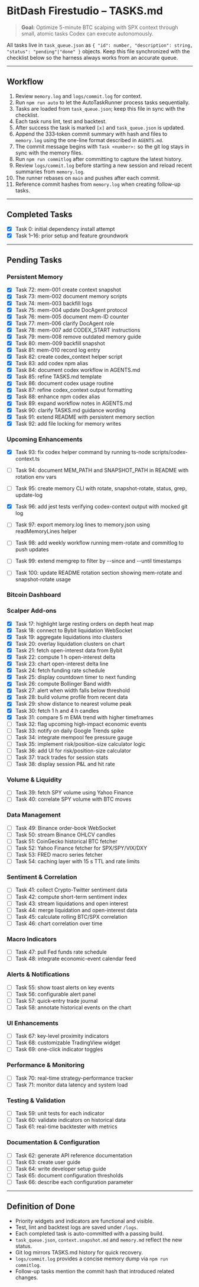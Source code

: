 # BitDash Firestudio – TASKS.md
<!-- Write each task on one concise line (~33 tokens) so Codex ingests it as the next objective. -->

> **Goal:** Optimize 5-minute BTC scalping with SPX context through small, atomic tasks Codex can execute autonomously.

All tasks live in `task_queue.json` as `{ "id": number, "description": string, "status": "pending"|"done" }` objects. Keep this file synchronized with the checklist below so the harness always works from an accurate queue.

---

## Workflow

1. Review `memory.log` and `logs/commit.log` for context.
2. Run `npm run auto` to let the AutoTaskRunner process tasks sequentially.
3. Tasks are loaded from `task_queue.json`; keep this file in sync with the checklist.
4. Each task runs lint, test and backtest.
5. After success the task is marked `[x]` and `task_queue.json` is updated.
6. Append the 333‑token commit summary with hash and files to `memory.log` using the one-line format described in `AGENTS.md`.
7. The commit message begins with `Task <number>:` so the git log stays in sync with the memory files.
8. Run `npm run commitlog` after committing to capture the latest history.
9. Review `logs/commit.log` before starting a new session and reload recent summaries from `memory.log`.
10. The runner rebases on `main` and pushes after each commit.
11. Reference commit hashes from `memory.log` when creating follow-up tasks.

---

## Completed Tasks

- [x] Task 0: initial dependency install attempt
- [x] Task 1–16: prior setup and feature groundwork

---

## Pending Tasks

### Persistent Memory

- [x] Task 72: mem-001 create context snapshot
- [x] Task 73: mem-002 document memory scripts
- [x] Task 74: mem-003 backfill logs
- [x] Task 75: mem-004 update DocAgent protocol
- [x] Task 76: mem-005 document mem-ID counter
- [x] Task 77: mem-006 clarify DocAgent role
- [x] Task 78: mem-007 add CODEX_START instructions
- [x] Task 79: mem-008 remove outdated memory guide
- [x] Task 80: mem-009 backfill snapshot
- [x] Task 81: mem-010 record log entry
- [x] Task 82: create codex_context helper script
- [x] Task 83: add codex npm alias
- [x] Task 84: document codex workflow in AGENTS.md
- [x] Task 85: refine TASKS.md template
- [x] Task 86: document codex usage routine
- [x] Task 87: refine codex_context output formatting
- [x] Task 88: enhance npm codex alias
- [x] Task 89: expand workflow notes in AGENTS.md
- [x] Task 90: clarify TASKS.md guidance wording
- [x] Task 91: extend README with persistent memory section
- [x] Task 92: add file locking for memory writes

### Upcoming Enhancements

 - [x] Task 93: fix codex helper command by running ts-node scripts/codex-context.ts
- [ ] Task 94: document MEM_PATH and SNAPSHOT_PATH in README with rotation env vars
- [ ] Task 95: create memory CLI with rotate, snapshot-rotate, status, grep, update-log
- [x] Task 96: add jest tests verifying codex-context output with mocked git log
- [ ] Task 97: export memory.log lines to memory.json using readMemoryLines helper
- [ ] Task 98: add weekly workflow running mem-rotate and commitlog to push updates
- [ ] Task 99: extend memgrep to filter by --since and --until timestamps
- [ ] Task 100: update README rotation section showing mem-rotate and snapshot-rotate usage


### Bitcoin Dashboard

### Scalper Add-ons

- [x] Task 17: highlight large resting orders on depth heat map
- [x] Task 18: connect to Bybit liquidation WebSocket
- [x] Task 19: aggregate liquidations into clusters
- [x] Task 20: overlay liquidation clusters on chart
- [x] Task 21: fetch open-interest data from Bybit
- [x] Task 22: compute 1 h open-interest delta
- [x] Task 23: chart open-interest delta line
- [x] Task 24: fetch funding rate schedule
- [x] Task 25: display countdown timer to next funding
- [x] Task 26: compute Bollinger Band width
- [x] Task 27: alert when width falls below threshold
- [x] Task 28: build volume profile from recent data
- [x] Task 29: show distance to nearest volume peak
- [x] Task 30: fetch 1 h and 4 h candles
- [x] Task 31: compare 5 m EMA trend with higher timeframes
- [ ] Task 32: flag upcoming high-impact economic events
- [ ] Task 33: notify on daily Google Trends spike
- [ ] Task 34: integrate mempool fee pressure gauge
- [ ] Task 35: implement risk/position-size calculator logic
- [ ] Task 36: add UI for risk/position-size calculator
- [ ] Task 37: track trades for session stats
- [ ] Task 38: display session P&L and hit rate

### Volume & Liquidity

- [ ] Task 39: fetch SPY volume using Yahoo Finance
- [ ] Task 40: correlate SPY volume with BTC moves

### Data Management

- [ ] Task 49: Binance order-book WebSocket
- [ ] Task 50: stream Binance OHLCV candles
- [ ] Task 51: CoinGecko historical BTC fetcher
- [ ] Task 52: Yahoo Finance fetcher for SPX/SPY/VIX/DXY
- [ ] Task 53: FRED macro series fetcher
- [ ] Task 54: caching layer with 15 s TTL and rate limits

### Sentiment & Correlation

- [ ] Task 41: collect Crypto-Twitter sentiment data
- [ ] Task 42: compute short-term sentiment index
- [ ] Task 43: stream liquidations and open interest
- [ ] Task 44: merge liquidation and open-interest data
- [ ] Task 45: calculate rolling BTC/SPX correlation
- [ ] Task 46: chart correlation over time

### Macro Indicators

- [ ] Task 47: pull Fed funds rate schedule
- [ ] Task 48: integrate economic-event calendar feed

### Alerts & Notifications

- [ ] Task 55: show toast alerts on key events
- [ ] Task 56: configurable alert panel
- [ ] Task 57: quick-entry trade journal
- [ ] Task 58: annotate historical events on the chart

### UI Enhancements

- [ ] Task 67: key-level proximity indicators
- [ ] Task 68: customizable TradingView widget
- [ ] Task 69: one-click indicator toggles

### Performance & Monitoring

- [ ] Task 70: real-time strategy-performance tracker
- [ ] Task 71: monitor data latency and system load

### Testing & Validation

- [ ] Task 59: unit tests for each indicator
- [ ] Task 60: validate indicators on historical data
- [ ] Task 61: real-time backtester with metrics

### Documentation & Configuration

- [ ] Task 62: generate API reference documentation
- [ ] Task 63: create user guide
- [ ] Task 64: write developer setup guide
- [ ] Task 65: document configuration thresholds
- [ ] Task 66: describe each configuration parameter

---

## Definition of Done

- Priority widgets and indicators are functional and visible.
- Test, lint and backtest logs are saved under `/logs`.
- Each completed task is auto-committed with a passing build.
- `task_queue.json`, `context.snapshot.md` and `memory.md` reflect the new status.
- Git log mirrors TASKS.md history for quick recovery.
- `logs/commit.log` provides a concise memory dump via `npm run commitlog`.
- Follow-up tasks mention the commit hash that introduced related changes.
